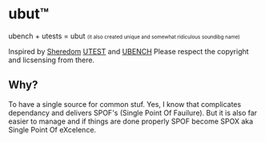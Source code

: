 # ubut&trade;
ubench + utests = ubut
<font size="1">(it also created unique and somewhat ridiculous soundibg name)</font>

Inspired by [Sheredom](https://twitter.com/sheredom) [UTEST](https://github.com/sheredom/utest.h) and [UBENCH](https://github.com/sheredom/ubench.h)
Please respect the copyright and licsensing from there.

## Why?

To have a single source for common stuf.  Yes, I know that complicates dependancy and delivers SPOF's (Single Point Of Fauilure). But it is also far easier to manage and if things are done properly SPOF become SPOX aka Single Point Of eXcelence.
